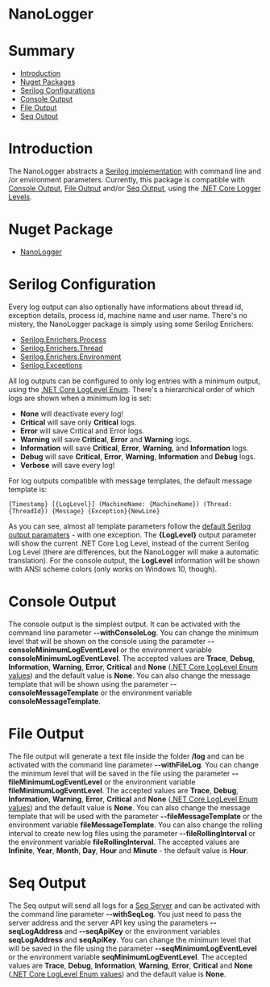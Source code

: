 # NanoLogger

# Summary

- [Introduction](#introduction)
- [Nuget Packages](#nuget-packages)
- [Serilog Configurations](#serilog-configurations)
- [Console Output](#console-output)
- [File Output](#file-output)
- [Seq Output](#seq-output)

# Introduction

The NanoLogger abstracts a [Serilog implementation](https://serilog.net/) with command line and /or environment parameters. Currently, this package is compatible with [Console Output](https://github.com/serilog/serilog-sinks-console), [File Output](https://github.com/serilog/serilog-sinks-file) and/or [Seq Output](https://github.com/serilog/serilog-sinks-seq), using the [.NET Core Logger Levels](https://docs.microsoft.com/pt-br/dotnet/api/microsoft.extensions.logging.loglevel?view=dotnet-plat-ext-3.1).

# Nuget Package

- [NanoLogger](https://www.nuget.org/packages/NanoLogger/)

# Serilog Configuration

Every log output can also optionally have informations about thread id, exception details, process id, machine name and user name. There's no mistery, the NanoLogger package is simply using some Serilog Enrichers:

- [Serilog.Enrichers.Process](https://github.com/serilog/serilog-enrichers-process)
- [Serilog.Enrichers.Thread](https://github.com/serilog/serilog-enrichers-thread)
- [Serilog.Enrichers.Environment](https://github.com/serilog/serilog-enrichers-environment)
- [Serilog.Exceptions](https://github.com/RehanSaeed/Serilog.Exceptions)

All log outputs can be configured to only log entries with a minimum output, using the [.NET Core LogLevel Enum](https://docs.microsoft.com/dotnet/api/microsoft.extensions.logging.loglevel?view=dotnet-plat-ext-3.1). There's a hierarchical order of which logs are shown when a minimum log is set:

- **None** will deactivate every log!
- **Critical** will save only **Critical** logs.
- **Error** will save Critical and Error logs.
- **Warning** will save **Critical**, **Error** and **Warning** logs.
- **Information** will save **Critical**, **Error**, **Warning**, and **Information** logs.
- **Debug** will save **Critical**, **Error**, **Warning**, **Information** and **Debug** logs.
- **Verbose** will save every log!

For log outputs compatible with message templates, the default message template is:

```
{Timestamp} [{LogLevel}] (MachineName: {MachineName}) (Thread: {ThreadId}) {Message} {Exception}{NewLine}
```

As you can see, almost all template parameters follow the [default Serilog output paramaters](https://github.com/serilog/serilog/wiki/Formatting-Output) - with one exception. The **{LogLevel}** output parameter will show the current .NET Core Log Level, instead of the current Serilog Log Level (there are differences, but the NanoLogger will make a automatic translation). For the console output, the **LogLevel** information will be shown with ANSI scheme colors (only works on Windows 10, though).

# Console Output

The console output is the simplest output. It can be activated with the command line parameter **--withConsoleLog**. You can change the minimum level that will be shown on the console using the parameter **--consoleMinimumLogEventLevel** or the environment variable **consoleMinimumLogEventLevel**. The accepted values are  **Trace**, **Debug**, **Information**, **Warning**, **Error**, **Critical** and **None** ([.NET Core LogLevel Enum values](https://docs.microsoft.com/pt-br/dotnet/api/microsoft.extensions.logging.loglevel?view=dotnet-plat-ext-3.1)) and the default value is **None**. You can also change the message template that will be shown using the parameter **--consoleMessageTemplate** or the environment variable **consoleMessageTemplate**.

# File Output

The file output will generate a text file inside the folder **/log** and can be activated with the command line parameter **--withFileLog**. You can change the minimum level that will be saved in the file using the parameter **--fileMinimumLogEventLevel** or the environment variable **fileMinimumLogEventLevel**. The accepted values are  **Trace**, **Debug**, **Information**, **Warning**, **Error**, **Critical** and **None** ([.NET Core LogLevel Enum values](https://docs.microsoft.com/pt-br/dotnet/api/microsoft.extensions.logging.loglevel?view=dotnet-plat-ext-3.1)) and the default value is **None**.  You can also change the message template that will be used with the parameter **--fileMessageTemplate** or the environment variable **fileMessageTemplate**. You can also change the rolling interval to create new log files using the parameter **--fileRollingInterval** or the environment variable **fileRollingInterval**. The accepted values are **Infinite**, **Year**, **Month**, **Day**, **Hour** and **Minute** - the default value is **Hour**.

# Seq Output

The Seq output will send all logs for a [Seq Server](https://datalust.co/seq) and can be activated with the command line parameter **--withSeqLog**. You just need to pass the server address and the server API key using the parameters **--seqLogAddress** and **--seqApiKey** or the environment variables **seqLogAddress** and **seqApiKey**. You can change the minimum level that will be saved in the file using the parameter **--seqMinimumLogEventLevel** or the environment variable **seqMinimumLogEventLevel**. The accepted values are  **Trace**, **Debug**, **Information**, **Warning**, **Error**, **Critical** and **None** ([.NET Core LogLevel Enum values](https://docs.microsoft.com/pt-br/dotnet/api/microsoft.extensions.logging.loglevel?view=dotnet-plat-ext-3.1)) and the default value is **None**.

